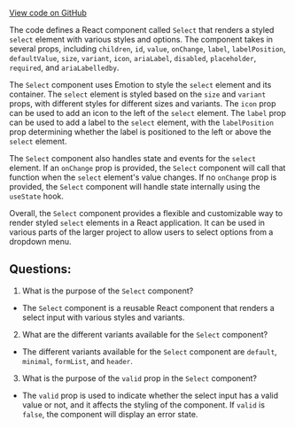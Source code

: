 [View code on GitHub](https://github.com/technologiestiftung/kulturdaten-frontend/blob/master/components/select/index.tsx)

The code defines a React component called `Select` that renders a styled `select` element with various styles and options. The component takes in several props, including `children`, `id`, `value`, `onChange`, `label`, `labelPosition`, `defaultValue`, `size`, `variant`, `icon`, `ariaLabel`, `disabled`, `placeholder`, `required`, and `ariaLabelledby`. 

The `Select` component uses Emotion to style the `select` element and its container. The `select` element is styled based on the `size` and `variant` props, with different styles for different sizes and variants. The `icon` prop can be used to add an icon to the left of the `select` element. The `label` prop can be used to add a label to the `select` element, with the `labelPosition` prop determining whether the label is positioned to the left or above the `select` element. 

The `Select` component also handles state and events for the `select` element. If an `onChange` prop is provided, the `Select` component will call that function when the `select` element's value changes. If no `onChange` prop is provided, the `Select` component will handle state internally using the `useState` hook. 

Overall, the `Select` component provides a flexible and customizable way to render styled `select` elements in a React application. It can be used in various parts of the larger project to allow users to select options from a dropdown menu.
## Questions: 
 1. What is the purpose of the `Select` component?
- The `Select` component is a reusable React component that renders a select input with various styles and variants.

2. What are the different variants available for the `Select` component?
- The different variants available for the `Select` component are `default`, `minimal`, `formList`, and `header`.

3. What is the purpose of the `valid` prop in the `Select` component?
- The `valid` prop is used to indicate whether the select input has a valid value or not, and it affects the styling of the component. If `valid` is `false`, the component will display an error state.